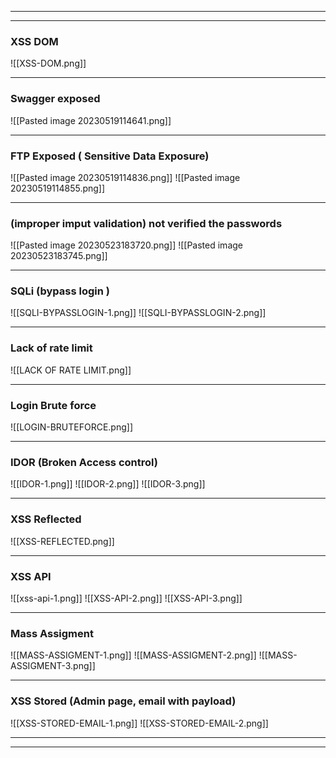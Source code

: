 
----
-----
### XSS DOM

![[XSS-DOM.png]]


----
### Swagger exposed
![[Pasted image 20230519114641.png]]

----
### FTP Exposed ( Sensitive Data Exposure)

![[Pasted image 20230519114836.png]]
![[Pasted image 20230519114855.png]]

----
### (improper imput validation) not verified the passwords
![[Pasted image 20230523183720.png]]
![[Pasted image 20230523183745.png]]

----
### SQLi (bypass login )
![[SQLI-BYPASSLOGIN-1.png]]
![[SQLI-BYPASSLOGIN-2.png]]

----
### Lack of rate limit

![[LACK OF RATE LIMIT.png]]

--- 
### Login Brute force
![[LOGIN-BRUTEFORCE.png]]

----
### IDOR (Broken Access control)
![[IDOR-1.png]]
![[IDOR-2.png]]
![[IDOR-3.png]]

---
### XSS Reflected
![[XSS-REFLECTED.png]]

-----
### XSS API
![[xss-api-1.png]]
![[XSS-API-2.png]]
![[XSS-API-3.png]]

---
### Mass Assigment
![[MASS-ASSIGMENT-1.png]]
![[MASS-ASSIGMENT-2.png]]
![[MASS-ASSIGMENT-3.png]]

----
### XSS Stored (Admin page, email with payload)

![[XSS-STORED-EMAIL-1.png]]
![[XSS-STORED-EMAIL-2.png]]

-----
---